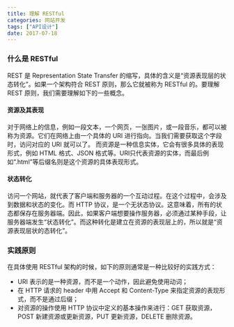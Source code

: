 ```yaml
---
title: 理解 RESTful
categories: 网站开发
tags: ["API设计"]
date: 2017-07-18
---
```


### 什么是 RESTful

REST 是 Representation State Transfer 的缩写，具体的含义是“资源表现层的状态转化”。如果一个架构符合 REST 原则，那么它就被称为 RESTful 的。要理解 REST 原则，我们需要理解如下的一些概念。

#### 资源及其表现
对于网络上的信息，例如一段文本，一个网页，一张图片，或一段音乐，都可以被称为资源。它们在网络上由一个具体的 URI 进行指向。当我们需要获取这个字段时，访问对应的 URI 就可以了。
而资源是一种信息实体，它会有很多具体的表现形式，例如 HTML 格式、JSON 格式等。URI只代表资源的实体，而最后例如“.html”等后缀名则是这个资源的具体表现形式。

#### 状态转化
访问一个网站，就代表了客户端和服务器的一个互动过程。在这个过程中，会涉及到数据和状态的变化。而 HTTP 协议，是一个无状态协议。这意味着，所有的状态都保存在服务器端。因此，如果客户端想要操作服务器，必须通过某种手段，让服务器端发生“状态转化”。而这种转化是建立在资源的表现层上的，所以就是“资源表现层状的态转化”。


### 实践原则
在具体使用 RESTful 架构的时候，如下的原则通常是一种比较好的实践方式：
- URI 表示的是一种资源，而不是一个动作，因此避免使用动词；
- 在 HTTP 请求的 header 中用 Accept 和 Content-Type 来指定资源的表现形式，而不是通过后缀；
- 对资源的操作使用 HTTP 协议中定义的基本操作来进行：GET 获取资源，POST 新建资源或更新资源，PUT 更新资源，DELETE 删除资源。
